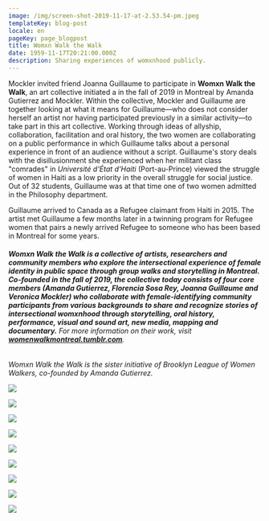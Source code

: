 ```yaml
---
image: /img/screen-shot-2019-11-17-at-2.53.54-pm.jpeg
templateKey: blog-post
locale: en
pageKey: page_blogpost
title: Womxn Walk the Walk
date: 1959-11-17T20:21:00.000Z
description: Sharing experiences of womxnhood publicly.
---
```

Mockler invited friend Joanna Guillaume to participate in **Womxn Walk the Walk**, an art collective initiated a in the fall of 2019 in Montreal by Amanda Gutierrez and Mockler. Within the collective, Mockler and Guillaume are together looking at what it means for Guillaume—who does not consider herself an artist nor having participated previously in a similar activity—to take part in this art collective. Working through ideas of allyship, collaboration, facilitation and oral history, the two women are collaborating on a public performance in which Guillaume talks about a personal experience in front of an audience without a script. Guillaume's story deals with the disillusionment she experienced when her militant class "comrades" in *Université d'État d'Haiti* (Port-au-Prince) viewed the struggle of women in Haiti as a low priority in the overall struggle for social justice. Out of 32 students, Guillaume was at that time one of two women admitted in the Philosophy department. 

Guillaume arrived to Canada as a Refugee claimant from Haiti in 2015. The artist met Guillaume a few months later in a twinning program for Refugee women that pairs a newly arrived Refugee to someone who has been based in Montreal for some years.

###### **Womxn Walk the Walk is a collective of artists, researchers and community members who explore the intersectional experience of female identity in public space through group walks and storytelling in Montreal. Co-founded in the fall of 2019, the collective today consists of four core members (Amanda Gutierrez, Florencia Sosa Rey, Joanna Guillaume and Veronica Mockler) who collaborate with female-identifying community participants from various backgrounds to share and recognize stories of intersectional womxnhood through storytelling, oral history, performance, visual and sound art, new media, mapping and documentary.** For more information on their work, visit **[womenwalkmontreal.tumblr.com](https://womenwalkmontreal.tumblr.com/)**. 

*Womxn Walk the Walk is the sister initiative of Brooklyn League of Women Walkers, co-founded by Amanda Gutierrez.* 

![](/img/screen-shot-2019-11-17-at-12.47.54-pm.jpg)

![](/img/p1190924-copy.jpg)

![](/img/screen-shot-2019-11-17-at-12.52.45-pm.jpeg)

![](/img/screen-shot-2019-11-17-at-12.54.22-pm.jpeg)

![](/img/screen-shot-2019-11-17-at-12.51.09-pm.png)

![](/img/screen-shot-2019-11-17-at-12.53.28-pm.jpeg)

![](/img/screen-shot-2019-11-17-at-1.03.23-pm.jpeg)

![](/img/p1190928.jpg)

![](/img/p1190930.jpg)
